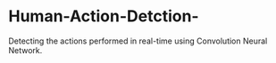 # Human-Action-Detction-
Detecting the actions performed in real-time using Convolution Neural Network. 
